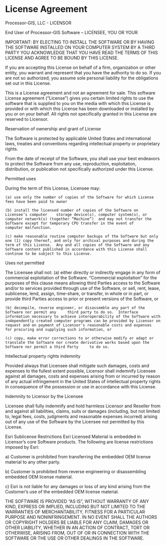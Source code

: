 # License Agreement

Processor-GIS, LLC - LICENSOR

End User of Processor-GIS Software – LICENSEE, YOU OR YOUR

IMPORTANT: BY ELECTING TO INSTALL THE SOFTWARE OR BY HAVING THE SOFTWARE INSTALLED ON YOUR COMPUTER SYSTEM BY A THIRD PARTY YOU ACKNOWLEDGE THAT YOU HAVE READ THE TERMS OF THIS LICENSE AND AGREE TO BE BOUND BY THIS LICENSE. 

If you are accepting this License on behalf of a firm, organization or other entity, you warrant and represent that you have the authority to do so. If you are not so authorized, you assume sole personal liability for the obligations set out in this License.

This is a License agreement and not an agreement for sale. This software License agreement (“License”) gives you certain limited rights to use the software that is supplied to you on the media with which this License is provided or with which this License has been downloaded or installed by you or on your behalf. All rights not specifically granted in this License are reserved to Licensor.

Reservation of ownership and grant of License

The Software is protected by applicable United States and international laws, treaties and conventions regarding intellectual property or proprietary rights. 

From the date of receipt of the Software, you shall use your best endeavors to protect the Software from any use, reproduction, exploitation, distribution, or publication not specifically authorized under this License.



Permitted uses

During the term of this License, Licensee may:

	(a) use only the number of copies of the Software for which License fees have been paid to owner
	
	(b) install the licensed number of copies of the Software on Licensee’s computer 	storage device(s), computer system(s), or computer network(s) (together “Machine”) 	and may not transfer the Software except for temporary CPU transfer in the event of 	computer malfunction. 
	
	(c) make reasonable routine computer backups of the Software but only one (1) copy thereof, and only for archival purposes and during the term of this License.  Any and all copies of the Software and any Software content published in accordance with this License shall continue to be subject to this License. 
Uses not permitted

The Licensee shall not:
	(a) either directly or indirectly engage in any form of commercial exploitation of the Software.   “Commercial exploitation” for the purposes of this clause means allowing third Parties access to the Software and/or to services provided through use of the Software, or sell, rent, lease, sublicense, lend, assign, time-share, or transfer, in whole or in part, or provide third Parties access to prior or present versions of the Software, or 
	
	(b) decompile, reverse engineer, or disassemble any part of the Software nor permit any 	third party to do so.  Interface information necessary to achieve interoperability of the Software with independently created computer programs can be provided by Licensor on request and on payment of Licensor's reasonable costs and expenses 	for procuring and supplying such information, or
	
	(c) copy, make error corrections to or otherwise modify or adapt or translate the Software nor create derivative works based upon the Software nor permit a third Party 	to do so.
Intellectual property rights indemnity

Provided always that Licensee shall mitigate such damages, costs and expenses to the fullest extent possible, Licensor shall indemnify Licensee against all damages, costs and expenses arising from or incurred by reason of any actual infringement in the United States of intellectual property rights in consequence of the possession or use in accordance with this License.

Indemnity to Licensor by the Licensee

Licensee shall fully indemnify and hold harmless Licensor and Reseller from and against all liabilities, claims, suits or damages (including, but not limited to, legal fees, costs, judgments and reasonable expenses incurred) arising out of any use of the Software by the Licensee not permitted by this License.

Esri Sublicense Restrictions
Esri Licensed Material is embedded in Licensor’s core Software products.   The following are license restrictions imposed by Esri:

a)	Customer is prohibited from transferring the embedded OEM license material to any other party.

b)	Customer is prohibited from reverse engineering or disassembling embedded OEM license material.

c)	Esri is not liable for any damages or loss of any kind arising from the Customer’s use of the embedded OEM license material.

THE SOFTWARE IS PROVIDED “AS IS”, WITHOUT WARRANTY OF ANY KIND, EXPRESS OR IMPLIED, INCLUDING BUT NOT LIMITED TO THE WARRANTIES OF MERCHANTABILITY, FITNESS FOR A PARTICULAR PURPOSE AND NONINFRINGEMENT. IN NO EVENT SHALL THE AUTHORS OR COPYRIGHT HOLDERS BE LIABLE FOR ANY CLAIM, DAMAGES OR OTHER LIABILITY, WHETHER IN AN ACTION OF CONTRACT, TORT OR OTHERWISE, ARISING FROM, OUT OF OR IN CONNECTION WITH THE SOFTWARE OR THE USE OR OTHER DEALINGS IN THE SOFTWARE.



